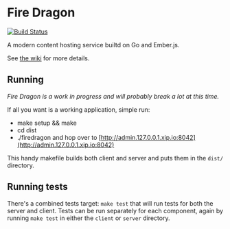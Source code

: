 # Fire Dragon

[![Build Status](https://travis-ci.org/bubblebox/server.svg?branch=master)](https://travis-ci.org/bubblebox/server)

A modern content hosting service builtd on Go and Ember.js.

See [the wiki](https://github.com/bubblebox/server/wiki) for more details.

## Running

_Fire Dragon is a work in progress and will probably break a lot at this time._

If all you want is a working application, simple run:

 * make setup && make
 * cd dist
 * ./firedragon and hop over to [http://admin.127.0.0.1.xip.io:8042](http://admin.127.0.0.1.xip.io:8042)

This handy makefile builds both client and server and puts them in the `dist/`
directory.

## Running tests

There's a combined tests target: `make test` that will run tests for
both the server and client. Tests can be run separately for each component,
again by running `make test` in either the `client` or `server` directory.
